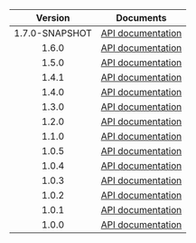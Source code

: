 | Version | Documents |
|:---:|---|
| 1.7.0-SNAPSHOT | [API documentation](1.7.0-SNAPSHOT) |
| 1.6.0 | [API documentation](1.6.0) |
| 1.5.0 | [API documentation](1.5.0) |
| 1.4.1 | [API documentation](1.4.1) |
| 1.4.0 | [API documentation](1.4.0) |
| 1.3.0 | [API documentation](1.3.0) |
| 1.2.0 | [API documentation](1.2.0) |
| 1.1.0 | [API documentation](1.1.0) |
| 1.0.5 | [API documentation](1.0.5) |
| 1.0.4 | [API documentation](1.0.4) |
| 1.0.3 | [API documentation](1.0.3) |
| 1.0.2 | [API documentation](1.0.2) |
| 1.0.1 | [API documentation](1.0.1) |
| 1.0.0 | [API documentation](1.0.0) |
